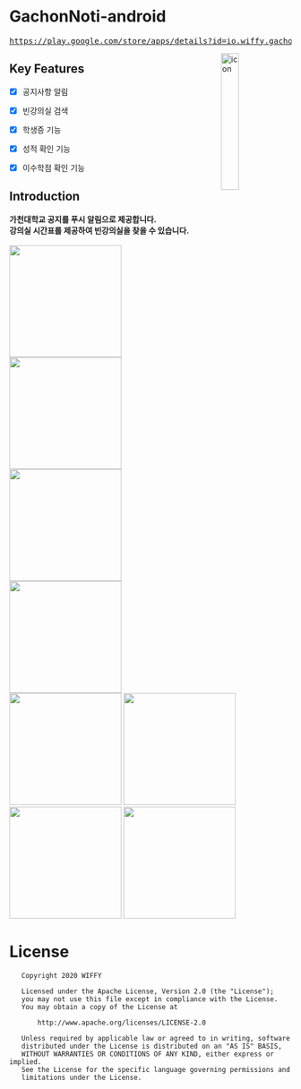 # GachonNoti-android

<pre><a href="https://play.google.com/store/apps/details?id=io.wiffy.gachonNoti">https://play.google.com/store/apps/details?id=io.wiffy.gachonNoti/</a></pre>

<img alt="icon" src="https://user-images.githubusercontent.com/8678595/66792061-ec652b80-ef31-11e9-9fa9-79f1f7df00f4.png" align="right" width="25%">

## Key Features
- [x] 공지사항 알림
- [x] 빈강의실 검색
- [x] 학생증 기능
- [x] 성적 확인 기능
- [x] 이수학점 확인 기능


## Introduction
**가천대학교 공지를 푸시 알림으로 제공합니다.<br>
강의실 시간표를 제공하여 빈강의실을 찾을 수 있습니다.**</br>
<br>
<img src='https://user-images.githubusercontent.com/8678595/73132587-6e500f00-4060-11ea-87b8-852eaf8cb33d.png' width='200px'/>
<img src='https://user-images.githubusercontent.com/8678595/73132600-a22b3480-4060-11ea-8bf6-93d8ce8effb2.png' width='200px'/>
<img src='https://user-images.githubusercontent.com/8678595/73132610-ac4d3300-4060-11ea-9f79-11446b0d38f7.png' width='200px'/>
<img src='https://user-images.githubusercontent.com/8678595/73132602-a2c3cb00-4060-11ea-9dec-5c998b022567.png' width='200px'/>
<img src='https://user-images.githubusercontent.com/8678595/73132605-a35c6180-4060-11ea-874f-e5020efbf53d.png' width='200px'/>
<img src='https://user-images.githubusercontent.com/8678595/73132601-a22b3480-4060-11ea-98af-4bb079fd75c7.png' width='200px'/>
<img src='https://user-images.githubusercontent.com/8678595/73132606-a35c6180-4060-11ea-817e-0617b28fe253.png' width='200px'/>
<img src='https://user-images.githubusercontent.com/8678595/73132603-a2c3cb00-4060-11ea-8b07-486f190f8b46.png' width='200px'/>

# License

```
   Copyright 2020 WIFFY

   Licensed under the Apache License, Version 2.0 (the "License");
   you may not use this file except in compliance with the License.
   You may obtain a copy of the License at

       http://www.apache.org/licenses/LICENSE-2.0

   Unless required by applicable law or agreed to in writing, software
   distributed under the License is distributed on an "AS IS" BASIS,
   WITHOUT WARRANTIES OR CONDITIONS OF ANY KIND, either express or implied.
   See the License for the specific language governing permissions and
   limitations under the License.
   ```
